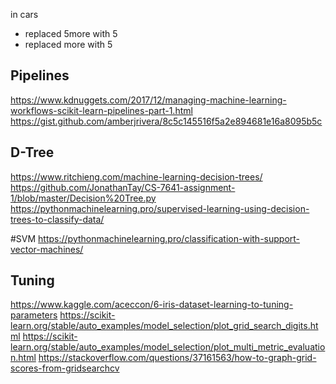 in cars
- replaced 5more with 5
- replaced more with 5

## Pipelines
https://www.kdnuggets.com/2017/12/managing-machine-learning-workflows-scikit-learn-pipelines-part-1.html
https://gist.github.com/amberjrivera/8c5c145516f5a2e894681e16a8095b5c




## D-Tree
https://www.ritchieng.com/machine-learning-decision-trees/
https://github.com/JonathanTay/CS-7641-assignment-1/blob/master/Decision%20Tree.py
https://pythonmachinelearning.pro/supervised-learning-using-decision-trees-to-classify-data/


#SVM
https://pythonmachinelearning.pro/classification-with-support-vector-machines/



## Tuning
https://www.kaggle.com/aceccon/6-iris-dataset-learning-to-tuning-parameters
https://scikit-learn.org/stable/auto_examples/model_selection/plot_grid_search_digits.html
https://scikit-learn.org/stable/auto_examples/model_selection/plot_multi_metric_evaluation.html
https://stackoverflow.com/questions/37161563/how-to-graph-grid-scores-from-gridsearchcv
